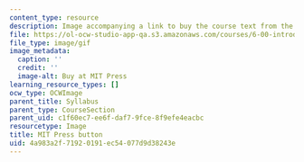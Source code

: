 ```yaml
---
content_type: resource
description: Image accompanying a link to buy the course text from the MIT Press.
file: https://ol-ocw-studio-app-qa.s3.amazonaws.com/courses/6-00-introduction-to-computer-science-and-programming-fall-2008/4a983a2f71920191ec54077d9d38243e_mp_logo.gif
file_type: image/gif
image_metadata:
  caption: ''
  credit: ''
  image-alt: Buy at MIT Press
learning_resource_types: []
ocw_type: OCWImage
parent_title: Syllabus
parent_type: CourseSection
parent_uid: c1f60ec7-ee6f-daf7-9fce-8f9efe4eacbc
resourcetype: Image
title: MIT Press button
uid: 4a983a2f-7192-0191-ec54-077d9d38243e
---
```

